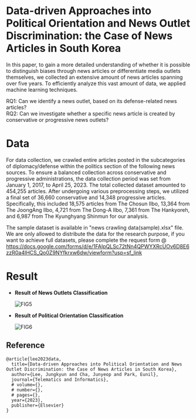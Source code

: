 # Data-driven Approaches into Political Orientation and News Outlet Discrimination: the Case of News Articles in South Korea


In this paper, to gain a more detailed understanding of whether it is possible to distinguish biases through news articles or differentiate media outlets themselves, we collected an extensive amount of news articles spanning over five years. To efficiently analyze this vast amount of data, we applied machine learning techniques.

RQ1: Can we identify a news outlet, based on its defense-related news articles?                       
RQ2: Can we investigate whether a specific news article is created by conservative or progressive news outlets?


# Data

For data collection, we crawled entire articles posted in the subcategories of diplomacy/defense within the politics section of the following news sources. To ensure a balanced collection across conservative and progressive administrations, the data collection period was set from January 1, 2017, to April 25, 2023. The total collected dataset amounted to 454,255 articles. After undergoing various preprocessing steps, we utilized a final set of 36,660 conservative and 14,348 progressive articles. Specifically, this included 18,575 articles from The Chosun Ilbo, 13,364 from The JoongAng Ilbo, 4,721 from The Dong-A Ilbo, 7,361 from The Hankyoreh, and 6,987 from The Kyunghyang Shinmun for our analysis.

The sample dataset is available in "news crawling data(sample).xlsx" file. We are only allowed to distribute the data for the research purpose, if you want to achieve full datasets, please complete the request form @ https://docs.google.com/forms/d/e/1FAIpQLSc72tNn4QPWYXRcUOv6D8E6zzR0a4IHCS_Qo0Z9NYfkrxw6dw/viewform?usp=sf_link

# Result
- **Result of News Outlets Classification** 
 
   ![FIG5](https://github.com/dxlabskku/PoliticalOrientationDiscrimination/assets/126649723/21b51488-4db3-4742-9c9c-8c8908cd518d)
  

- **Result of Political Orientation Classification**
     
   ![FIG6](https://github.com/dxlabskku/PoliticalOrientationDiscrimination/assets/126649723/b21e1fc5-0ac1-4b18-83f2-f6ab08f476c7)


## Reference
```
@article{lee2023data,
  title={Data-driven Approaches into Political Orientation and News Outlet Discrimination: the Case of News Articles in South Korea},
  author={Lee, Jungkyun and Cha, Junyeop and Park, Eunil},
  journal={Telematics and Informatics},
  # volume={},
  # number={},
  # pages={},
  year={2023},
  publisher={Elsevier}
}
```
